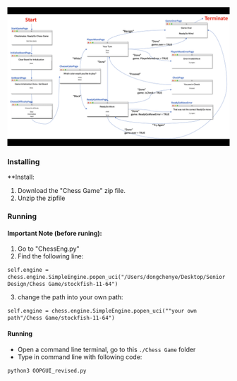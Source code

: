 <img src="./UI workflow.png" width="700" >

### <a name="install"></a>Installing 

**Install:
1. Download the "Chess Game" zip file.
2. Unzip the zipfile


### <a name="running"></a> Running 

#### Important Note (before runing): 
1. Go to "ChessEng.py"
2. Find the following line:
```
self.engine = chess.engine.SimpleEngine.popen_uci("/Users/dongchenye/Desktop/Senior Design/Chess Game/stockfish-11-64")
```
3. change the path into your own path:
```
self.engine = chess.engine.SimpleEngine.popen_uci(""your own path"/Chess Game/stockfish-11-64")
```
#### Running

* Open a command line terminal, go to this `./Chess Game` folder 
* Type in command line with following code:  
```
python3 OOPGUI_revised.py 
``` 

